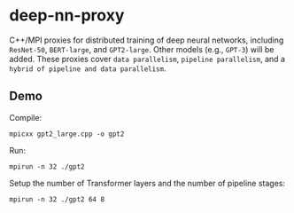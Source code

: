 # deep-nn-proxy
C++/MPI proxies for distributed training of deep neural networks, including `ResNet-50`, `BERT-large`, and `GPT2-large`. Other models (e.g., `GPT-3`) will be added. These proxies cover `data parallelism`, `pipeline parallelism`, and a `hybrid of pipeline and data parallelism`.

## Demo
Compile:

`mpicxx gpt2_large.cpp -o gpt2`

Run:

`mpirun -n 32 ./gpt2`

Setup the number of Transformer layers and the number of pipeline stages:

`mpirun -n 32 ./gpt2 64 8`

